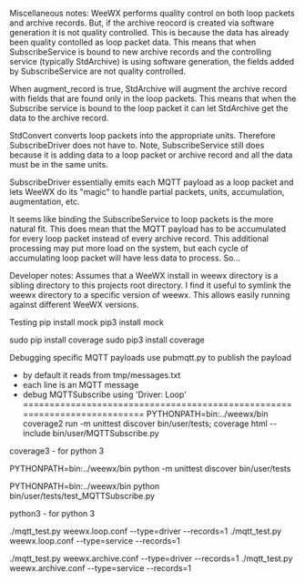 Miscellaneous notes:
WeeWX performs quality control on both loop packets and archive records. But, if the archive reocord is created via software generation it is not quality controlled. This is because the data has already been quality contolled as loop packet data. This means that when SubscribeService is bound to new archive records and the controlling service (typically StdArchive) is using software generation, the fields added by SubscribeService are not quality controlled.

When augment_record is true, StdArchive will augment the archive record with fields that are found only in the loop packets. This means that when the Subscribe service is bound to the loop packet it can let StdArchive get the data to the archive record.

StdConvert converts loop packets into the appropriate units. Therefore SubscribeDriver does not have to. Note, SubscribeService still does because it is adding data to a loop packet or archive record and all the data must be in the same units.

SubscribeDriver essentially emits each MQTT payload as a loop packet and lets WeeWX do its "magic" to handle partial packets, units, accumulation, augmentation, etc.

It seems like binding the SubscribeService to loop packets is the more natural fit. This does mean that the MQTT payload has to be accumulated for every loop packet instead of every archive record. This additional processing may put more load on the system, but each cycle of accumulating loop packet will have less data to process. So...


Developer notes:
Assumes that a WeeWX install in weewx directory is a sibling directory to this projects root directory.
I find it useful to symlink the weewx directory to a specific version of weewx.
This allows easily running against different WeeWX versions.

Testing
pip install mock
pip3 install mock

sudo pip install coverage
sudo pip3 install coverage

Debugging specific  MQTT payloads
use pubmqtt.py to publish the payload
- by default it reads from tmp/messages.txt
- each line is an MQTT message
- debug MQTTSubscribe using 'Driver: Loop'
==========================================================================
PYTHONPATH=bin:../weewx/bin coverage2 run  -m unittest discover bin/user/tests; coverage html --include bin/user/MQTTSubscribe.py

coverage3 - for python 3

PYTHONPATH=bin:../weewx/bin python -m unittest discover bin/user/tests

PYTHONPATH=bin:../weewx/bin python bin/user/tests/test_MQTTSubscribe.py

python3 - for python 3

./mqtt_test.py weewx.loop.conf --type=driver --records=1
./mqtt_test.py weewx.loop.conf --type=service --records=1

./mqtt_test.py weewx.archive.conf --type=driver  --records=1
./mqtt_test.py weewx.archive.conf --type=service --records=1